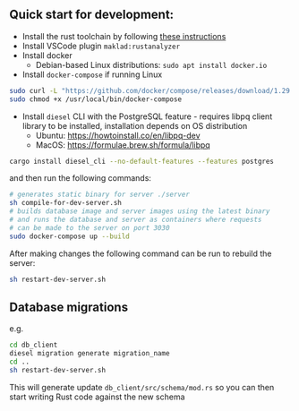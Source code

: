 ## Quick start for development:

- Install the rust toolchain by following [these instructions](https://rustup.rs/)
- Install VSCode plugin `maklad:rustanalyzer`
- Install docker
    - Debian-based Linux distributions: `sudo apt install docker.io`
- Install `docker-compose` if running Linux
```sh
sudo curl -L "https://github.com/docker/compose/releases/download/1.29.2/docker-compose-$(uname -s)-$(uname -m)" -o /usr/local/bin/docker-compose
sudo chmod +x /usr/local/bin/docker-compose
```
- Install `diesel` CLI with the PostgreSQL feature - requires libpq client library to be installed, installation depends on OS distribution
    - Ubuntu: https://howtoinstall.co/en/libpq-dev
    - MacOS: https://formulae.brew.sh/formula/libpq
```sh
cargo install diesel_cli --no-default-features --features postgres
```
and then run the following commands:

```sh
# generates static binary for server ./server
sh compile-for-dev-server.sh
# builds database image and server images using the latest binary
# and runs the database and server as containers where requests
# can be made to the server on port 3030
sudo docker-compose up --build
```

After making changes the following command can be run to rebuild the
server:

```sh
sh restart-dev-server.sh
```

## Database migrations
e.g.
```sh
cd db_client
diesel migration generate migration_name
cd ..
sh restart-dev-server.sh
```
This will generate update `db_client/src/schema/mod.rs`
so you can then start writing Rust code against the new schema 
